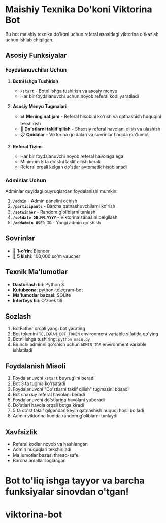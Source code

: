 # Maishiy Texnika Do'koni Viktorina Bot

Bu bot maishiy texnika do'koni uchun referal asosidagi viktorina o'tkazish uchun ishlab chiqilgan.

## Asosiy Funksiyalar

### Foydalanuvchilar Uchun

1. **Botni Ishga Tushirish**
   - `/start` - Botni ishga tushirish va asosiy menyu
   - Har bir foydalanuvchi uchun noyob referal kodi yaratiladi

2. **Asosiy Menyu Tugmalari**
   - 📊 **Mening natijam** - Referal hisobini ko'rish va qatnashish huquqini tekshirish
   - 👥 **Do'stlarni taklif qilish** - Shaxsiy referal havolani olish va ulashish
   - 📋 **Qoidalar** - Viktorina qoidalari va sovrinlar haqida ma'lumot

3. **Referal Tizimi**
   - Har bir foydalanuvchi noyob referal havolaga ega
   - Minimum 5 ta do'stni taklif qilish kerak
   - Referal orqali kelgan do'stlar avtomatik hisoblanadi

### Adminlar Uchun

Adminlar quyidagi buyruqlardan foydalanishi mumkin:

1. **`/admin`** - Admin panelini ochish
2. **`/participants`** - Barcha qatnashuvchilarni ko'rish
3. **`/setwinner`** - Random g'oliblarni tanlash
4. **`/setdate DD.MM.YYYY`** - Viktorina sanasini belgilash
5. **`/addadmin USER_ID`** - Yangi admin qo'shish

## Sovrinlar

- 🥇 **1-o'rin**: Blender
- 🎁 **5 kishi**: 100,000 so'm vaucher

## Texnik Ma'lumotlar

- **Dasturlash tili**: Python 3
- **Kutubxona**: python-telegram-bot
- **Ma'lumotlar bazasi**: SQLite
- **Interfeys tili**: O'zbek tili

## Sozlash

1. BotFather orqali yangi bot yarating
2. Bot tokenini `TELEGRAM_BOT_TOKEN` environment variable sifatida qo'ying
3. Botni ishga tushiring: `python main.py`
4. Birinchi adminni qo'shish uchun `ADMIN_IDS` environment variable ishlatiladi

## Foydalanish Misoli

1. Foydalanuvchi `/start` buyrug'ini beradi
2. Bot 3 ta tugma ko'rsatadi
3. Foydalanuvchi "Do'stlarni taklif qilish" tugmasini bosadi
4. Bot shaxsiy referal havolani beradi
5. Foydalanuvchi do'stlariga havolani yuboradi
6. Do'stlari havola orqali botga kiradi
7. 5 ta do'st taklif qilgandan keyin qatnashish huquqi hosil bo'ladi
8. Admin viktorina kunida random g'oliblarni tanlaydi

## Xavfsizlik

- Referal kodlar noyob va hashlangan
- Admin huquqlari tekshiriladi
- Ma'lumotlar bazasi thread-safe
- Barcha amallar loglangan

Bot to'liq ishga tayyor va barcha funksiyalar sinovdan o'tgan!
=======
# viktorina-bot